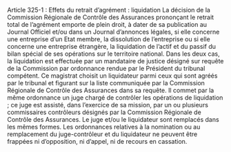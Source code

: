 Article 325-1 : Effets du retrait d’agrément : liquidation
La décision de la Commission Régionale de Contrôle des Assurances prononçant le retrait total de l’agrément emporte de plein droit, à dater de sa publication au Journal Officiel et/ou dans un Journal d’annonces légales, si elle concerne une entreprise d’un Etat membre, la dissolution de l’entreprise ou si elle concerne une entreprise étrangère, la liquidation de l’actif et du passif du bilan spécial de ses opérations sur le territoire national.
Dans les deux cas, la liquidation est effectuée par un mandataire de justice désigné sur requête de la Commission par ordonnance rendue par le Président du tribunal compétent. Ce magistrat choisit un liquidateur parmi ceux qui sont agréés par le tribunal et figurant sur la liste communiquée par la Commission Régionale de Contrôle des Assurances dans sa requête.
Il commet par la même ordonnance un juge chargé de contrôler les opérations de liquidation ; ce juge est assisté, dans l’exercice de sa mission, par un ou plusieurs commissaires contrôleurs désignés par la Commission Régionale de Contrôle des Assurances.
Le juge et/ou le liquidateur sont remplacés dans les mêmes formes.
Les ordonnances relatives à la nomination ou au remplacement du juge-contrôleur et du liquidateur ne peuvent être frappées ni d’opposition, ni d’appel, ni de recours en cassation.